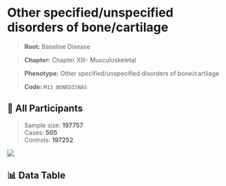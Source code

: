 # Other specified/unspecified disorders of  bone/cartilage

> **Root:** Baseline Disease  

> **Chapter:** Chapter XIII- Musculoskeletal  

> **Phenotype:** Other specified/unspecified disorders of  bone/cartilage  

> **Code:** `M13_BONEDISNAS`

## 🧪 All Participants  
> Sample size: **197757**  
> Cases: **505**  
> Controls: **197252**
<img src="/Sensitive/Figures/ALL/Baseline/M13_BONEDISNAS.png"/>

## 📊 Data Table
<CsvTableMRF src="/Sensitive/Data/ALL/Baseline/LG_M13_BONEDISNAS.csv"/>

